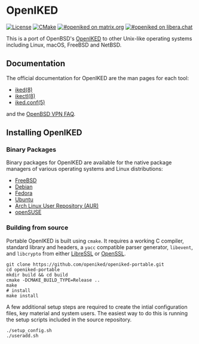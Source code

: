 # OpenIKED

[![License](https://img.shields.io/github/license/openiked/openiked-portable)](https://github.com/openiked/openiked-portable/blob/master/LICENSE)
[![CMake](https://github.com/openiked/openiked-portable/workflows/CMake/badge.svg)](https://github.com/openiked/openiked-portable/actions?query=workflow%3ACMake)
[![#openiked on matrix.org](https://img.shields.io/badge/matrix-%23openiked-blue)](https://app.element.io/#/room/#openiked:matrix.org)
[![#openiked on libera.chat](https://img.shields.io/badge/IRC-%23openiked-blue)](https://kiwiirc.com/nextclient/irc.libera.chat/#openiked)

This is a port of OpenBSD's [OpenIKED](https://openiked.org) to other
Unix-like operating systems including Linux, macOS, FreeBSD and NetBSD.

## Documentation

The official documentation for OpenIKED are the man pages for each tool:

* [iked(8)](https://man.openbsd.org/iked.8)
* [ikectl(8)](https://man.openbsd.org/ikectl.8)
* [iked.conf(5)](https://man.openbsd.org/iked.conf.5)

and the [OpenBSD VPN FAQ](https://www.openbsd.org/faq/faq17.html).

## Installing OpenIKED

### Binary Packages

Binary packages for OpenIKED are available for the native package managers of various operating systems and Linux distributions:
* [FreeBSD](https://www.freshports.org/security/openiked/)
* [Debian](https://tracker.debian.org/pkg/openiked)
* [Fedora](https://packages.fedoraproject.org/pkgs/openiked/openiked/index.html)
* [Ubuntu](https://launchpad.net/ubuntu/+source/openiked)
* [Arch Linux User Repository (AUR)](https://aur.archlinux.org/packages/openiked)
* [openSUSE](https://build.opensuse.org/package/show/home:Alexander_Naumov:openiked/openiked-portable)

### Building from source

Portable OpenIKED is built using ``cmake``.
It requires a working C compiler, standard library and headers,  a 
``yacc`` compatible parser generator, ``libevent``, and ``libcrypto`` from either
[LibreSSL](https://www.libressl.org/) or [OpenSSL](https://www.openssl.org).

```
git clone https://github.com/openiked/openiked-portable.git
cd openiked-portable
mkdir build && cd build
cmake -DCMAKE_BUILD_TYPE=Release ..
make
# install
make install
```
A few additional setup steps are required to create the intial configuration files, key material and system users.
The easiest way to do this is running the setup scripts included in the source repository.

```
./setup_config.sh
./useradd.sh
```
